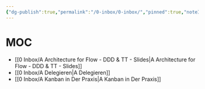 ```yaml
---
{"dg-publish":true,"permalink":"/0-inbox/0-inbox/","pinned":true,"noteIcon":"mailbox_with_no_mail","created":"2024-04-17T10:49:37.392+02:00","updated":"2024-04-18T13:58:54.457+02:00"}
---
```



# MOC


- [[0 Inbox/A Architecture for Flow - DDD & TT - Slides\|A Architecture for Flow - DDD & TT - Slides]]
- [[0 Inbox/A Delegieren\|A Delegieren]]
- [[0 Inbox/A Kanban in Der Praxis\|A Kanban in Der Praxis]]


